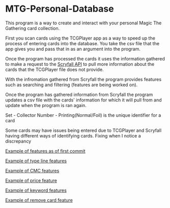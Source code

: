 # MTG-Personal-Database
This program is a way to create and interact with your personal Magic The Gathering card collection.

First you scan cards using the TCGPlayer app as a way to speed up the process of entering cards into the database. You take the csv file that the app gives you and pass that in as an argument into the program.

Once the program has processed the cards it uses the information gathered to make a request to the [Scryfall API](https://scryfall.com/docs/api) to pull more information about the cards that the TCGPlayer file does not provide.

With the infromation gathered from Scryfall the program provides features such as searching and filtering (features are being worked on).

Once the program has gathered information from Scryfall the program updates a csv file with the cards' information for which it will pull from and update when the program is ran again.

Set - Collector Number - Printing(Normal/Foil) is the unique identifier for a card 

Some cards may have issues being entered due to TCGPlayer and Scryfall having different ways of identifying cards. Fixing when I notice a discrepancy

[Example of features as of first commit](https://streamable.com/60due7)

[Example of type line features](https://streamable.com/asxu4h)

[Example of CMC features](https://streamable.com/zphuo9)

[Example of price feature](https://streamable.com/3lgkhm)

[Example of keyword features](https://streamable.com/is4wcl)

[Example of remove card feature](https://streamable.com/cip868)
